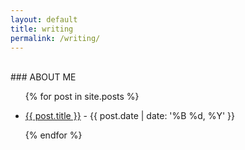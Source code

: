 ```yaml
---
layout: default
title: writing
permalink: /writing/
---
```

<br>
### ABOUT ME

<ul>
  {% for post in site.posts %}
    <li>
      <p><a href="{{ post.url }}">{{ post.title }}</a> - {{ post.date | date: '%B %d, %Y' }}</p>
    </li>
  {% endfor %}
</ul>
